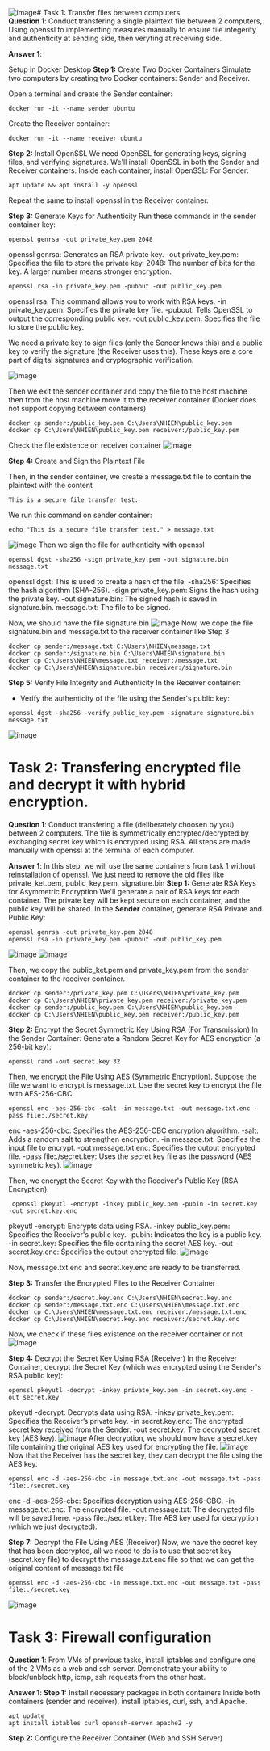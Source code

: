 ![image](https://github.com/user-attachments/assets/4d021fb8-3059-4d0b-8e35-efc7552227a5)# Task 1: Transfer files between computers  
**Question 1**: 
Conduct transfering a single plaintext file between 2 computers, 
Using openssl to implementing measures manually to ensure file integerity and authenticity at sending side, 
then veryfing at receiving side. 

**Answer 1**:

Setup in Docker Desktop
**Step 1:** Create Two Docker Containers
Simulate two computers by creating two Docker containers: Sender and Receiver.

Open a terminal and create the Sender container:
```
docker run -it --name sender ubuntu
```
Create the Receiver container:
```
docker run -it --name receiver ubuntu
```


**Step 2:** Install OpenSSL
We need OpenSSL for generating keys, signing files, and verifying signatures. We'll install OpenSSL in both the Sender and Receiver containers.
Inside each container, install OpenSSL:
For Sender:
```
apt update && apt install -y openssl
```
Repeat the same to install openssl in the Receiver container.

**Step 3:** Generate Keys for Authenticity
Run these commands in the sender container key:
```
openssl genrsa -out private_key.pem 2048
```
openssl genrsa: Generates an RSA private key.
-out private_key.pem: Specifies the file to store the private key.
2048: The number of bits for the key. A larger number means stronger encryption.
```
openssl rsa -in private_key.pem -pubout -out public_key.pem
```
openssl rsa: This command allows you to work with RSA keys.
-in private_key.pem: Specifies the private key file.
-pubout: Tells OpenSSL to output the corresponding public key.
-out public_key.pem: Specifies the file to store the public key.

We need a private key to sign files (only the Sender knows this) and a public key to verify the signature (the Receiver uses this). These keys are a core part of digital signatures and cryptographic verification.

![image](https://github.com/user-attachments/assets/7d064b3d-63b5-46df-9863-3f23f0e0fac2)

Then we exit the sender container and copy the file to the host machine then from the host machine move it to the receiver container (Docker does not support copying between containers)
```
docker cp sender:/public_key.pem C:\Users\NHIEN\public_key.pem
docker cp C:\Users\NHIEN\public_key.pem receiver:/public_key.pem
```
Check the file existence on receiver container
![image](https://github.com/user-attachments/assets/350fc31f-d455-4372-837a-6a70a300c87e)

**Step 4:** Create and Sign the Plaintext File

Then, in the sender container, we create a message.txt file to contain the plaintext with the content
```
This is a secure file transfer test.
```
We run this command on sender container:
```
echo "This is a secure file transfer test." > message.txt
```

![image](https://github.com/user-attachments/assets/05aee315-525d-486c-8183-ddc0e5100937)
Then we sign the file for authenticity with openssl
```
openssl dgst -sha256 -sign private_key.pem -out signature.bin message.txt
```
openssl dgst: This is used to create a hash of the file.
-sha256: Specifies the hash algorithm (SHA-256).
-sign private_key.pem: Signs the hash using the private key.
-out signature.bin: The signed hash is saved in signature.bin.
message.txt: The file to be signed.

Now, we should have the file signature.bin
![image](https://github.com/user-attachments/assets/b17c72a8-101c-49cf-83ca-a280599a4f9a)
Now, we cope the file signature.bin and message.txt to the receiver container like Step 3
```
docker cp sender:/message.txt C:\Users\NHIEN\message.txt
docker cp sender:/signature.bin C:\Users\NHIEN\signature.bin
docker cp C:\Users\NHIEN\message.txt receiver:/message.txt
docker cp C:\Users\NHIEN\signature.bin receiver:/signature.bin
```
**Step 5:** Verify File Integrity and Authenticity
In the Receiver container:
- Verify the authenticity of the file using the Sender's public key:
```
openssl dgst -sha256 -verify public_key.pem -signature signature.bin message.txt
```
![image](https://github.com/user-attachments/assets/45cef6f2-b607-45d2-aa8c-c451ce5d8172)

 
# Task 2: Transfering encrypted file and decrypt it with hybrid encryption. 
**Question 1**:
Conduct transfering a file (deliberately choosen by you) between 2 computers. 
The file is symmetrically encrypted/decrypted by exchanging secret key which is encrypted using RSA. 
All steps are made manually with openssl at the terminal of each computer.

**Answer 1**:
In this step, we will use the same containers from task 1 without reinstallation of openssl. We just need to remove the old files like private_ket.pem, public_key.pem, signature.bin
**Step 1:** Generate RSA Keys for Asymmetric Encryption
We'll generate a pair of RSA keys for each container. The private key will be kept secure on each container, and the public key will be shared.
In the **Sender** container, generate RSA Private and Public Key:
```
openssl genrsa -out private_key.pem 2048
openssl rsa -in private_key.pem -pubout -out public_key.pem
```
![image](https://github.com/user-attachments/assets/9290fbc1-8518-46a5-8bb3-9fe4207f743c)
![image](https://github.com/user-attachments/assets/6f22224c-8d09-4bf6-9caa-5baa65de2c57)

Then, we copy the public_ket.pem and private_key.pem from the sender container to the receiver container.
```
docker cp sender:/private_key.pem C:\Users\NHIEN\private_key.pem
docker cp C:\Users\NHIEN\private_key.pem receiver:/private_key.pem
docker cp sender:/public_key.pem C:\Users\NHIEN\public_key.pem
docker cp C:\Users\NHIEN\public_key.pem receiver:/public_key.pem
```

**Step 2:** Encrypt the Secret Symmetric Key Using RSA (For Transmission)
In the Sender Container:
Generate a Random Secret Key for AES encryption (a 256-bit key):
```
openssl rand -out secret.key 32
```
Then, we encrypt the File Using AES (Symmetric Encryption). Suppose the file we want to encrypt is message.txt. Use the secret key to encrypt the file with AES-256-CBC.
```
openssl enc -aes-256-cbc -salt -in message.txt -out message.txt.enc -pass file:./secret.key
```
enc -aes-256-cbc: Specifies the AES-256-CBC encryption algorithm.
-salt: Adds a random salt to strengthen encryption.
-in message.txt: Specifies the input file to encrypt.
-out message.txt.enc: Specifies the output encrypted file.
-pass file:./secret.key: Uses the secret.key file as the password (AES symmetric key).
![image](https://github.com/user-attachments/assets/fbb1bcb4-44a1-4a8e-b136-2d58e2ebc9c6)


Then, we encrypt the Secret Key with the Receiver's Public Key (RSA Encryption).
```
 openssl pkeyutl -encrypt -inkey public_key.pem -pubin -in secret.key -out secret.key.enc
```
pkeyutl -encrypt: Encrypts data using RSA.
-inkey public_key.pem: Specifies the Receiver's public key.
-pubin: Indicates the key is a public key.
-in secret.key: Specifies the file containing the secret AES key.
-out secret.key.enc: Specifies the output encrypted file.
![image](https://github.com/user-attachments/assets/101a5f85-4f0c-44b6-90b3-be3c9b7040a6)


Now, message.txt.enc and secret.key.enc are ready to be transferred.

**Step 3:** Transfer the Encrypted Files to the Receiver Container
```
docker cp sender:/secret.key.enc C:\Users\NHIEN\secret.key.enc
docker cp sender:/message.txt.enc C:\Users\NHIEN\message.txt.enc
docker cp C:\Users\NHIEN\message.txt.enc receiver:/message.txt.enc
docker cp C:\Users\NHIEN\secret.key.enc receiver:/secret.key.enc
```
Now, we check if these files existence on the receiver container or not
![image](https://github.com/user-attachments/assets/64165099-5153-4b07-b7f4-b32d6f249978)

**Step 4:** Decrypt the Secret Key Using RSA (Receiver)
In the Receiver Container, decrypt the Secret Key (which was encrypted using the Sender's RSA public key):
```
openssl pkeyutl -decrypt -inkey private_key.pem -in secret.key.enc -out secret.key
```
pkeyutl -decrypt: Decrypts data using RSA.
-inkey private_key.pem: Specifies the Receiver’s private key.
-in secret.key.enc: The encrypted secret key received from the Sender.
-out secret.key: The decrypted secret key (AES key).
![image](https://github.com/user-attachments/assets/30bf5de9-ded5-440f-8a34-68285f476bae)
After decryption, we should now have a secret.key file containing the original AES key used for encrypting the file.
![image](https://github.com/user-attachments/assets/4b7b6236-98cc-48b6-9659-bc721f46f9c7)
Now that the Receiver has the secret key, they can decrypt the file using the AES key.
```
openssl enc -d -aes-256-cbc -in message.txt.enc -out message.txt -pass file:./secret.key
```
enc -d -aes-256-cbc: Specifies decryption using AES-256-CBC.
-in message.txt.enc: The encrypted file.
-out message.txt: The decrypted file will be saved here.
-pass file:./secret.key: The AES key used for decryption (which we just decrypted).



**Step 7:** Decrypt the File Using AES (Receiver)
Now, we have the secret key that has been decrypted, all we need to do is to use that secret key (secret.key file) to decrypt the message.txt.enc file so that we can get the original content of message.txt file
```
openssl enc -d -aes-256-cbc -in message.txt.enc -out message.txt -pass file:./secret.key
```
![image](https://github.com/user-attachments/assets/3f9ad8ea-5d72-4bba-9db9-57c63735dbf6)


# Task 3: Firewall configuration
**Question 1**:
From VMs of previous tasks, install iptables and configure one of the 2 VMs as a web and ssh server. Demonstrate your ability to block/unblock http, icmp, ssh requests from the other host.

**Answer 1**:
**Step 1:** Install necessary packages in both containers
Inside both containers (sender and receiver), install iptables, curl, ssh, and Apache.
```
apt update
apt install iptables curl openssh-server apache2 -y
```
**Step 2:** Configure the Receiver Container (Web and SSH Server)
